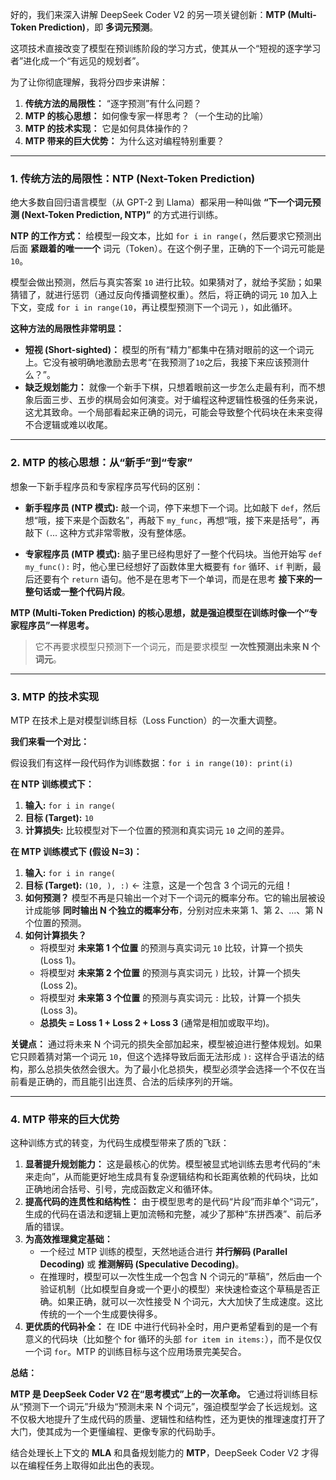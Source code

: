 好的，我们来深入讲解 DeepSeek Coder V2 的另一项关键创新：**MTP (Multi-Token Prediction)**，即 **多词元预测**。

这项技术直接改变了模型在预训练阶段的学习方式，使其从一个“短视的逐字学习者”进化成一个“有远见的规划者”。

为了让你彻底理解，我将分四步来讲解：

1.  **传统方法的局限性：** “逐字预测”有什么问题？
2.  **MTP 的核心思想：** 如何像专家一样思考？（一个生动的比喻）
3.  **MTP 的技术实现：** 它是如何具体操作的？
4.  **MTP 带来的巨大优势：** 为什么这对编程特别重要？

---

### 1. 传统方法的局限性：NTP (Next-Token Prediction)

绝大多数自回归语言模型（从 GPT-2 到 Llama）都采用一种叫做 **“下一个词元预测 (Next-Token Prediction, NTP)”** 的方式进行训练。

**NTP 的工作方式：**
给模型一段文本，比如 `for i in range(`，然后要求它预测出后面 **紧跟着的唯一一个** 词元（Token）。在这个例子里，正确的下一个词元可能是 `10`。

模型会做出预测，然后与真实答案 `10` 进行比较。如果猜对了，就给予奖励；如果猜错了，就进行惩罚（通过反向传播调整权重）。然后，将正确的词元 `10` 加入上下文，变成 `for i in range(10`，再让模型预测下一个词元 `)`，如此循环。

**这种方法的局限性非常明显：**
*   **短视 (Short-sighted)：** 模型的所有“精力”都集中在猜对眼前的这一个词元上。它没有被明确地激励去思考“在我预测了`10`之后，我接下来应该预测什么？”。
*   **缺乏规划能力：** 就像一个新手下棋，只想着眼前这一步怎么走最有利，而不想象后面三步、五步的棋局会如何演变。对于编程这种逻辑性极强的任务来说，这尤其致命。一个局部看起来正确的词元，可能会导致整个代码块在未来变得不合逻辑或难以收尾。

---

### 2. MTP 的核心思想：从“新手”到“专家”

想象一下新手程序员和专家程序员写代码的区别：

*   **新手程序员 (NTP 模式):** 敲一个词，停下来想下一个词。比如敲下 `def`，然后想“哦，接下来是个函数名”，再敲下 `my_func`，再想“哦，接下来是括号”，再敲下 `(`... 这种方式非常零散，没有整体感。

*   **专家程序员 (MTP 模式):** 脑子里已经构思好了一整个代码块。当他开始写 `def my_func():` 时，他心里已经想好了函数体里大概要有 `for` 循环、`if` 判断，最后还要有个 `return` 语句。他不是在思考下一个单词，而是在思考 **接下来的一整句话或一整个代码片段**。

**MTP (Multi-Token Prediction) 的核心思想，就是强迫模型在训练时像一个“专家程序员”一样思考。**

> 它不再要求模型只预测下一个词元，而是要求模型 **一次性预测出未来 N 个词元**。

---

### 3. MTP 的技术实现

MTP 在技术上是对模型训练目标（Loss Function）的一次重大调整。

**我们来看一个对比：**

假设我们有这样一段代码作为训练数据：`for i in range(10): print(i)`

**在 NTP 训练模式下：**
1.  **输入:** `for i in range(`
2.  **目标 (Target):** `10`
3.  **计算损失:** 比较模型对下一个位置的预测和真实词元 `10` 之间的差异。

**在 MTP 训练模式下 (假设 N=3)：**
1.  **输入:** `for i in range(`
2.  **目标 (Target):** `(10, ), :)`  <- 注意，这是一个包含 3 个词元的元组！
3.  **如何预测？** 模型不再是只输出一个对下一个词元的概率分布。它的输出层被设计成能够 **同时输出 N 个独立的概率分布**，分别对应未来第 1、第 2、...、第 N 个位置的预测。
4.  **如何计算损失？**
    *   将模型对 **未来第 1 个位置** 的预测与真实词元 `10` 比较，计算一个损失 (Loss 1)。
    *   将模型对 **未来第 2 个位置** 的预测与真实词元 `)` 比较，计算一个损失 (Loss 2)。
    *   将模型对 **未来第 3 个位置** 的预测与真实词元 `:` 比较，计算一个损失 (Loss 3)。
    *   **总损失 = Loss 1 + Loss 2 + Loss 3** (通常是相加或取平均)。

**关键点：** 通过将未来 N 个词元的损失全部加起来，模型被迫进行整体规划。如果它只顾着猜对第一个词元 `10`，但这个选择导致后面无法形成 `):` 这样合乎语法的结构，那么总损失依然会很大。为了最小化总损失，模型必须学会选择一个不仅在当前看是正确的，而且能引出连贯、合法的后续序列的开端。

---

### 4. MTP 带来的巨大优势

这种训练方式的转变，为代码生成模型带来了质的飞跃：

1.  **显著提升规划能力：** 这是最核心的优势。模型被显式地训练去思考代码的“未来走向”，从而能更好地生成具有复杂逻辑结构和长距离依赖的代码块，比如正确地闭合括号、引号，完成函数定义和循环体。
2.  **提高代码的连贯性和结构性：** 由于模型思考的是代码“片段”而非单个“词元”，生成的代码在语法和逻辑上更加流畅和完整，减少了那种“东拼西凑”、前后矛盾的错误。
3.  **为高效推理奠定基础：**
    *   一个经过 MTP 训练的模型，天然地适合进行 **并行解码 (Parallel Decoding)** 或 **推测解码 (Speculative Decoding)**。
    *   在推理时，模型可以一次性生成一个包含 N 个词元的“草稿”，然后由一个验证机制（比如模型自身或一个更小的模型）来快速检查这个草稿是否正确。如果正确，就可以一次性接受 N 个词元，大大加快了生成速度。这比传统的一个一个生成要快得多。
4.  **更优质的代码补全：** 在 IDE 中进行代码补全时，用户更希望看到的是一个有意义的代码块（比如整个 for 循环的头部 `for item in items:`），而不是仅仅一个词 `for`。MTP 的训练目标与这个应用场景完美契合。

**总结：**

**MTP 是 DeepSeek Coder V2 在“思考模式”上的一次革命。** 它通过将训练目标从“预测下一个词元”升级为“预测未来 N 个词元”，强迫模型学会了长远规划。这不仅极大地提升了生成代码的质量、逻辑性和结构性，还为更快的推理速度打开了大门，使其成为一个更懂编程、更像专家的代码助手。

结合处理长上下文的 **MLA** 和具备规划能力的 **MTP**，DeepSeek Coder V2 才得以在编程任务上取得如此出色的表现。